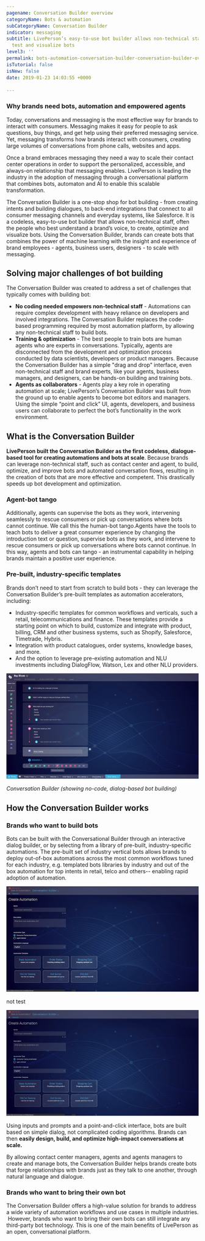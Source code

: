 ```yaml
---
pagename: Conversation Builder overview
categoryName: Bots & automation
subCategoryName: Conversation Builder
indicator: messaging
subtitle: LivePerson’s easy-to-use bot builder allows non-technical staff to build,
  test and visualize bots
level3: ''
permalink: bots-automation-conversation-builder-conversation-builder-overview.html
isTutorial: false
isNew: false
date: 2019-01-23 14:03:55 +0000

---
```

### Why brands need bots, automation and empowered agents

Today, conversations and messaging is the most effective way for brands to interact with consumers. Messaging makes it easy for people to ask questions, buy things, and get help using their preferred messaging service. Yet, messaging transforms how brands interact with consumers, creating large volumes of conversations from phone calls, websites and apps.

Once a brand embraces messaging they need a way to scale their contact center operations in order to support the personalized, accessible, and always-on relationship that messaging enables. LivePerson is leading the industry in the adoption of messaging through a conversational platform that combines bots, automaton and AI to enable this scalable transformation.

The Conversation Builder is a one-stop shop for bot building - from creating intents and building dialogues, to back-end integrations that connect to all consumer messaging channels and everyday systems, like Salesforce. It is a codeless, easy-to-use bot builder that allows non-technical staff, often the people who best understand a brand’s voice,  to create, optimize and visualize bots. Using the Conversation Builder, brands can create bots that combines the power of machine learning with the insight and experience of brand employees - agents, business users, designers - to scale with messaging.

## Solving major challenges of bot building

The Conversation Builder was created to address a set of challenges that typically comes with building bot:

* **No coding needed empowers non-technical staff** - Automations can require complex development with heavy reliance on developers and involved integrations. The Conversation Builder replaces the code-based programming required by most automation platform, by allowing any non-technical staff to build bots.
* **Training & optimization** - The best people to train bots are human agents who are experts in conversations. Typically, agents are disconnected from the development and optimization process conducted by data scientists, developers or product managers. Because the Conversation Builder has a simple "drag and drop" interface, even non-technical staff and brand experts, like your agents, business managers, and designers, can be hands-on building and training bots.
* **Agents as collaborators** - Agents play a key role in operating automation at scale; LivePerson’s Conversation Builder was built from the ground up to enable agents to become bot editors and managers. Using the simple “point and click” UI, agents, developers, and business users can collaborate to perfect the bot’s functionality in the work environment.

## What is the Conversation Builder

**LivePerson built the Conversation Builder as the first codeless, dialogue-based tool for creating automations and bots at scale**. Because brands can leverage non-technical staff, such as contact center and agent, to build, optimize, and improve bots and automated conversation flows, resulting in the creation of bots that are more effective and competent. This drastically speeds up bot development and optimization.

### Agent-bot tango

Additionally, agents can supervise the bots as they work, intervening seamlessly to rescue consumers or pick up conversations where bots cannot continue. We call this the human-bot tango.Agents have the tools to teach bots to deliver a great consumer experience by changing the introduction text or question, supervise bots as they work, and intervene to rescue consumers or pick up conversations where bots cannot continue. In this way, agents and bots can tango - an instrumental capability in helping brands maintain a positive user experience.

### Pre-built, industry-specific templates

Brands don’t need to start from scratch to build bots - they can leverage the Conversation Builder’s pre-built templates as automation accelerators, including:

* Industry-specific templates for common workflows and verticals, such a retail, telecommunications and finance. These templates provide a starting point on which to build, customize and integrate with product, billing, CRM and other business systems, such as Shopify, Salesforce, Timetrade, Hybris.
* Integration with product catalogues, order systems, knowledge bases, and more.
* And the option to leverage pre-existing automation and NLU investments including DialogFlow, Watson, Lex and other NLU providers.

![](/img/conversation-builder-1b.jpg)

_Conversation Builder (showing no-code, dialog-based bot building)_

## How the Conversation Builder works

### Brands who want to build bots

Bots can be built with the Conversational Builder through an interactive dialog builder, or by selecting from a library of pre-built, industry-specific automations. The pre-built set of industry vertical bots allows brands to deploy out-of-box automations across the most common workflows tuned for each industry, e.g. templated bots libraries by industry and out of the box automation for top intents in retail, telco and others-- enabling rapid adoption of automation.

![](/img/conversation-builder-btest.jpg)

not test

![](/img/conversation-builder-2b.jpg)

Using inputs and prompts and a point-and-click interface, bots are built based on simple dialog, not complicated coding algorithms. Brands can then **easily design, build, and optimize high-impact conversations at scale.**

By allowing contact center managers, agents and agents managers to create and manage bots, the Conversation Builder helps brands create bots that forge relationships with brands just as they talk to one another, through natural language and dialogue.

### Brands who want to bring their own bot

The Conversation Builder offers a high-value solution for brands to address a wide variety of automation workflows and use cases in multiple industries.  However, brands who want to bring their own bots can still integrate any third-party bot technology.  This is one of the main benefits of LivePerson as an open, conversational platform.